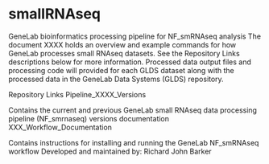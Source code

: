# smallRNAseq
GeneLab bioinformatics processing pipeline for NF_smRNAseq analysis
The document XXXX holds an overview and example commands for how GeneLab processes small RNAseq datasets. 
See the Repository Links descriptions below for more information. 
Processed data output files and processing code will provided for each GLDS dataset along with the processed data in the GeneLab Data Systems (GLDS) repository.

Repository Links
Pipeline_XXXX_Versions

Contains the current and previous GeneLab small RNAseq data processing pipeline (NF_smrnaseq) versions documentation
XXX_Workflow_Documentation

Contains instructions for installing and running the GeneLab NF_smRNAseq workflow
Developed and maintained by:
Richard John Barker

